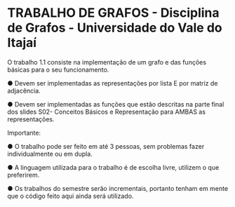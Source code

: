 # TRABALHO DE GRAFOS - Disciplina de Grafos - Universidade do Vale do Itajaí


 O trabalho 1.1 consiste na implementação de um grafo e das
 funções básicas para o seu funcionamento.
 
 ● Devem ser implementadas as representações por
 lista E por matriz de adjacência.
 
 ● Devem ser implementadas as funções que estão
 descritas na parte final dos slides S02- Conceitos
 Básicos e Representação para AMBAS as
 representações.
 
 Importante:
 
 ● O trabalho pode ser feito em até 3 pessoas, sem
 problemas fazer individualmente ou em dupla.
 
 ● A linguagem utilizada para o trabalho é de escolha
 livre, utilizem o que preferirem.
 
 ● Os trabalhos do semestre serão incrementais,
 portanto tenham em mente que o código feito aqui
 ainda será utilizado.
